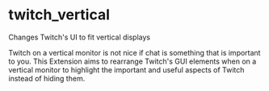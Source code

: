 # twitch_vertical
Changes Twitch's UI to fit vertical displays

Twitch on a vertical monitor is not nice if chat is something that is important to you. This Extension aims to rearrange Twitch's GUI elements when on a vertical monitor to highlight the important and useful aspects of Twitch instead of hiding them.